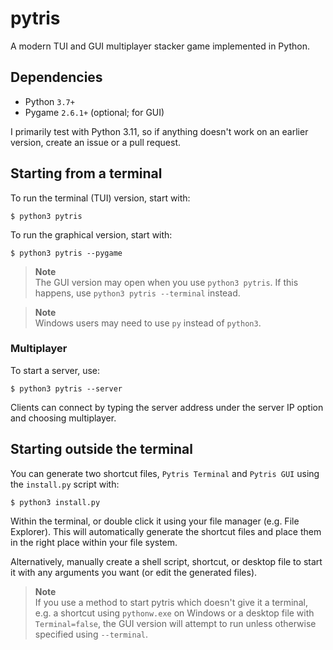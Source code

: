 # pytris
A modern TUI and GUI multiplayer stacker game implemented in Python.

## Dependencies
- Python `3.7+`
- Pygame `2.6.1+` (optional; for GUI)

I primarily test with Python 3.11, so if anything doesn't work on an earlier version, create an issue or a pull request.

## Starting from a terminal
To run the terminal (TUI) version, start with:
```
$ python3 pytris
```
To run the graphical version, start with:
```
$ python3 pytris --pygame
```

> **Note** <br>
> The GUI version may open when you use `python3 pytris`. If this happens, use `python3 pytris --terminal` instead.

> **Note** <br>
> Windows users may need to use `py` instead of `python3`.

### Multiplayer
To start a server, use:
```
$ python3 pytris --server
```

Clients can connect by typing the server address under the server IP option and choosing multiplayer.

## Starting outside the terminal
You can generate two shortcut files, `Pytris Terminal` and `Pytris GUI` using the `install.py` script with:
```
$ python3 install.py
```
Within the terminal, or double click it using your file manager (e.g. File Explorer). This will automatically generate the shortcut files and place them in the right place within your file system.

Alternatively, manually create a shell script, shortcut, or desktop file to start it with any arguments you want (or edit the generated files).

> **Note** <br>
> If you use a method to start pytris which doesn't give it a terminal, e.g. a shortcut using `pythonw.exe` on Windows or a desktop file with `Terminal=false`, the GUI version will attempt to run unless otherwise specified using `--terminal`.
